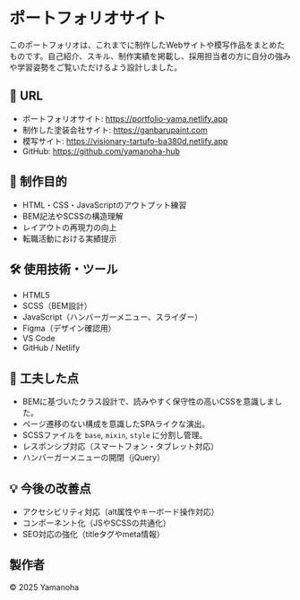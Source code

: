 # ポートフォリオサイト
このポートフォリオは、これまでに制作したWebサイトや模写作品をまとめたものです。自己紹介、スキル、制作実績を掲載し、採用担当者の方に自分の強みや学習姿勢をご覧いただけるよう設計しました。

## 🔗 URL
- ポートフォリオサイト: https://portfolio-yama.netlify.app
- 制作した塗装会社サイト: https://ganbarupaint.com
- 模写サイト: https://visionary-tartufo-ba380d.netlify.app
- GitHub: https://github.com/yamanoha-hub

## 🎯 制作目的
- HTML・CSS・JavaScriptのアウトプット練習
- BEM記法やSCSSの構造理解
- レイアウトの再現力の向上
- 転職活動における実績提示

## 🛠 使用技術・ツール
- HTML5
- SCSS（BEM設計）
- JavaScript（ハンバーガーメニュー、スライダー）
- Figma（デザイン確認用）
- VS Code
- GitHub / Netlify

## 🧩 工夫した点
- BEMに基づいたクラス設計で、読みやすく保守性の高いCSSを意識しました。
- ページ遷移のない構成を意識したSPAライクな演出。
- SCSSファイルを `base`, `mixin`, `style` に分割し管理。
- レスポンシブ対応（スマートフォン・タブレット対応）
- ハンバーガーメニューの開閉（jQuery）

## 💡 今後の改善点
- アクセシビリティ対応（alt属性やキーボード操作対応）
- コンポーネント化（JSやSCSSの共通化）
- SEO対応の強化（titleタグやmeta情報）

## 製作者
© 2025 Yamanoha



